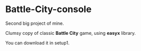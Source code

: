 # Battle-City-console

Second big project of mine.

Clumsy copy of classic **Battle City** game, using **easyx** library.

You can download it in setup1.
